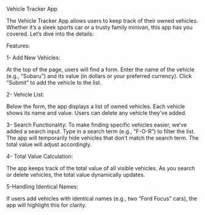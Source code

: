 Vehicle Tracker App

The Vehicle Tracker App allows users to keep track of their owned vehicles. Whether it’s a sleek sports car or a trusty family minivan, this app has you covered. Let’s dive into the details:

Features:

1- Add New Vehicles:

At the top of the page, users will find a form.
Enter the name of the vehicle (e.g., “Subaru”) and its value (in dollars or your preferred currency).
Click “Submit” to add the vehicle to the list.

2- Vehicle List:

Below the form, the app displays a list of owned vehicles.
Each vehicle shows its name and value.
Users can delete any vehicle they’ve added.

3- Search Functionality:
To make finding specific vehicles easier, we’ve added a search input.
Type in a search term (e.g., “F-O-R”) to filter the list.
The app will temporarily hide vehicles that don’t match the search term.
The total value will adjust accordingly.

4- Total Value Calculation:

The app keeps track of the total value of all visible vehicles.
As you search or delete vehicles, the total value dynamically updates.

5-Handling Identical Names:

If users add vehicles with identical names (e.g., two “Ford Focus” cars), the app will highlight this for clarity.